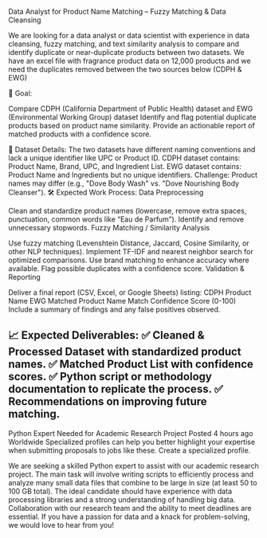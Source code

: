 Data Analyst for Product Name Matching – Fuzzy Matching & Data Cleansing

We are looking for a data analyst or data scientist with experience in data cleansing, fuzzy matching, and text similarity analysis to compare and identify duplicate or near-duplicate products between two datasets. We have an excel file with fragrance product data on 12,000 products and we need the duplicates removed between the two sources below (CDPH & EWG)

🎯 Goal:

Compare CDPH (California Department of Public Health) dataset and EWG (Environmental Working Group) dataset
Identify and flag potential duplicate products based on product name similarity.
Provide an actionable report of matched products with a confidence score.

📂 Dataset Details:
The two datasets have different naming conventions and lack a unique identifier like UPC or Product ID.
CDPH dataset contains: Product Name, Brand, UPC, and Ingredient List.
EWG dataset contains: Product Name and Ingredients but no unique identifiers.
Challenge: Product names may differ (e.g., "Dove Body Wash" vs. "Dove Nourishing Body Cleanser").
🛠️ Expected Work Process:
Data Preprocessing

Clean and standardize product names (lowercase, remove extra spaces, punctuation, common words like “Eau de Parfum”).
Identify and remove unnecessary stopwords.
Fuzzy Matching / Similarity Analysis

Use fuzzy matching (Levenshtein Distance, Jaccard, Cosine Similarity, or other NLP techniques).
Implement TF-IDF and nearest neighbor search for optimized comparisons.
Use brand matching to enhance accuracy where available.
Flag possible duplicates with a confidence score.
Validation & Reporting

Deliver a final report (CSV, Excel, or Google Sheets) listing:
CDPH Product Name
EWG Matched Product Name
Match Confidence Score (0-100)
Include a summary of findings and any false positives observed.

📈 Expected Deliverables:
✅ Cleaned & Processed Dataset with standardized product names.
✅ Matched Product List with confidence scores.
✅ Python script or methodology documentation to replicate the process.
✅ Recommendations on improving future matching.
---------------------------------------------------------------------------------------------------------------------------------
Python Expert Needed for Academic Research Project
Posted 4 hours ago
Worldwide
Specialized profiles can help you better highlight your expertise when submitting proposals to jobs like these. Create a specialized profile.

We are seeking a skilled Python expert to assist with our academic research project. The main task will involve writing scripts to efficiently process and analyze many small data files that combine to be large in size (at least 50 to 100 GB total). The ideal candidate should have experience with data processing libraries and a strong understanding of handling big data. Collaboration with our research team and the ability to meet deadlines are essential. If you have a passion for data and a knack for problem-solving, we would love to hear from you!
